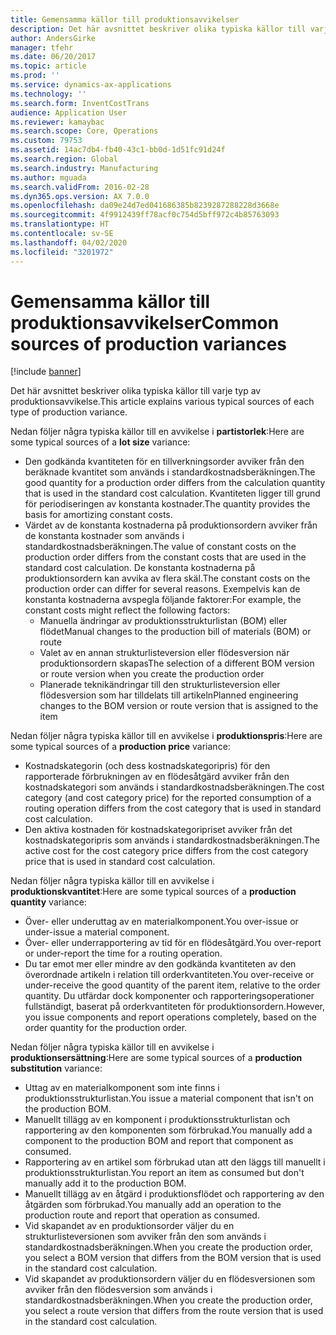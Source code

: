 ```yaml
---
title: Gemensamma källor till produktionsavvikelser
description: Det här avsnittet beskriver olika typiska källor till varje typ av produktionsavvikelse.
author: AndersGirke
manager: tfehr
ms.date: 06/20/2017
ms.topic: article
ms.prod: ''
ms.service: dynamics-ax-applications
ms.technology: ''
ms.search.form: InventCostTrans
audience: Application User
ms.reviewer: kamaybac
ms.search.scope: Core, Operations
ms.custom: 79753
ms.assetid: 14ac7db4-fb40-43c1-bb0d-1d51fc91d24f
ms.search.region: Global
ms.search.industry: Manufacturing
ms.author: mguada
ms.search.validFrom: 2016-02-28
ms.dyn365.ops.version: AX 7.0.0
ms.openlocfilehash: da09e24d7ed041686385b8239287288228d3668e
ms.sourcegitcommit: 4f9912439ff78acf0c754d5bff972c4b85763093
ms.translationtype: HT
ms.contentlocale: sv-SE
ms.lasthandoff: 04/02/2020
ms.locfileid: "3201972"
---
```

# <a name="common-sources-of-production-variances"></a><span data-ttu-id="6cb74-103">Gemensamma källor till produktionsavvikelser</span><span class="sxs-lookup"><span data-stu-id="6cb74-103">Common sources of production variances</span></span>

[!include [banner](../includes/banner.md)]

<span data-ttu-id="6cb74-104">Det här avsnittet beskriver olika typiska källor till varje typ av produktionsavvikelse.</span><span class="sxs-lookup"><span data-stu-id="6cb74-104">This article explains various typical sources of each type of production variance.</span></span> 

<span data-ttu-id="6cb74-105">Nedan följer några typiska källor till en avvikelse i **partistorlek**:</span><span class="sxs-lookup"><span data-stu-id="6cb74-105">Here are some typical sources of a **lot size** variance:</span></span>

-   <span data-ttu-id="6cb74-106">Den godkända kvantiteten för en tillverkningsorder avviker från den beräknade kvantitet som används i standardkostnadsberäkningen.</span><span class="sxs-lookup"><span data-stu-id="6cb74-106">The good quantity for a production order differs from the calculation quantity that is used in the standard cost calculation.</span></span> <span data-ttu-id="6cb74-107">Kvantiteten ligger till grund för periodiseringen av konstanta kostnader.</span><span class="sxs-lookup"><span data-stu-id="6cb74-107">The quantity provides the basis for amortizing constant costs.</span></span>
-   <span data-ttu-id="6cb74-108">Värdet av de konstanta kostnaderna på produktionsordern avviker från de konstanta kostnader som används i standardkostnadsberäkningen.</span><span class="sxs-lookup"><span data-stu-id="6cb74-108">The value of constant costs on the production order differs from the constant costs that are used in the standard cost calculation.</span></span> <span data-ttu-id="6cb74-109">De konstanta kostnaderna på produktionsordern kan avvika av flera skäl.</span><span class="sxs-lookup"><span data-stu-id="6cb74-109">The constant costs on the production order can differ for several reasons.</span></span> <span data-ttu-id="6cb74-110">Exempelvis kan de konstanta kostnaderna avspegla följande faktorer:</span><span class="sxs-lookup"><span data-stu-id="6cb74-110">For example, the constant costs might reflect the following factors:</span></span>
    -   <span data-ttu-id="6cb74-111">Manuella ändringar av produktionsstrukturlistan (BOM) eller flödet</span><span class="sxs-lookup"><span data-stu-id="6cb74-111">Manual changes to the production bill of materials (BOM) or route</span></span>
    -   <span data-ttu-id="6cb74-112">Valet av en annan strukturlisteversion eller flödesversion när produktionsordern skapas</span><span class="sxs-lookup"><span data-stu-id="6cb74-112">The selection of a different BOM version or route version when you create the production order</span></span>
    -   <span data-ttu-id="6cb74-113">Planerade teknikändringar till den strukturlisteversion eller flödesversion som har tilldelats till artikeln</span><span class="sxs-lookup"><span data-stu-id="6cb74-113">Planned engineering changes to the BOM version or route version that is assigned to the item</span></span>

<span data-ttu-id="6cb74-114">Nedan följer några typiska källor till en avvikelse i **produktionspris**:</span><span class="sxs-lookup"><span data-stu-id="6cb74-114">Here are some typical sources of a **production price** variance:</span></span>

-   <span data-ttu-id="6cb74-115">Kostnadskategorin (och dess kostnadskategoripris) för den rapporterade förbrukningen av en flödesåtgärd avviker från den kostnadskategori som används i standardkostnadsberäkningen.</span><span class="sxs-lookup"><span data-stu-id="6cb74-115">The cost category (and cost category price) for the reported consumption of a routing operation differs from the cost category that is used in standard cost calculation.</span></span>
-   <span data-ttu-id="6cb74-116">Den aktiva kostnaden för kostnadskategoripriset avviker från det kostnadskategoripris som används i standardkostnadsberäkningen.</span><span class="sxs-lookup"><span data-stu-id="6cb74-116">The active cost for the cost category price differs from the cost category price that is used in standard cost calculation.</span></span>

<span data-ttu-id="6cb74-117">Nedan följer några typiska källor till en avvikelse i **produktionskvantitet**:</span><span class="sxs-lookup"><span data-stu-id="6cb74-117">Here are some typical sources of a **production quantity** variance:</span></span>

-   <span data-ttu-id="6cb74-118">Över- eller underuttag av en materialkomponent.</span><span class="sxs-lookup"><span data-stu-id="6cb74-118">You over-issue or under-issue a material component.</span></span>
-   <span data-ttu-id="6cb74-119">Över- eller underrapportering av tid för en flödesåtgärd.</span><span class="sxs-lookup"><span data-stu-id="6cb74-119">You over-report or under-report the time for a routing operation.</span></span>
-   <span data-ttu-id="6cb74-120">Du tar emot mer eller mindre av den godkända kvantiteten av den överordnade artikeln i relation till orderkvantiteten.</span><span class="sxs-lookup"><span data-stu-id="6cb74-120">You over-receive or under-receive the good quantity of the parent item, relative to the order quantity.</span></span> <span data-ttu-id="6cb74-121">Du utfärdar dock komponenter och rapporteringsoperationer fullständigt, baserat på orderkvantiteten för produktionsordern.</span><span class="sxs-lookup"><span data-stu-id="6cb74-121">However, you issue components and report operations completely, based on the order quantity for the production order.</span></span>

<span data-ttu-id="6cb74-122">Nedan följer några typiska källor till en avvikelse i **produktionsersättning**:</span><span class="sxs-lookup"><span data-stu-id="6cb74-122">Here are some typical sources of a **production substitution** variance:</span></span>

-   <span data-ttu-id="6cb74-123">Uttag av en materialkomponent som inte finns i produktionsstrukturlistan.</span><span class="sxs-lookup"><span data-stu-id="6cb74-123">You issue a material component that isn't on the production BOM.</span></span>
-   <span data-ttu-id="6cb74-124">Manuellt tillägg av en komponent i produktionsstrukturlistan och rapportering av den komponenten som förbrukad.</span><span class="sxs-lookup"><span data-stu-id="6cb74-124">You manually add a component to the production BOM and report that component as consumed.</span></span>
-   <span data-ttu-id="6cb74-125">Rapportering av en artikel som förbrukad utan att den läggs till manuellt i produktionsstrukturlistan.</span><span class="sxs-lookup"><span data-stu-id="6cb74-125">You report an item as consumed but don't manually add it to the production BOM.</span></span>
-   <span data-ttu-id="6cb74-126">Manuellt tillägg av en åtgärd i produktionsflödet och rapportering av den åtgärden som förbrukad.</span><span class="sxs-lookup"><span data-stu-id="6cb74-126">You manually add an operation to the production route and report that operation as consumed.</span></span>
-   <span data-ttu-id="6cb74-127">Vid skapandet av en produktionsorder väljer du en strukturlisteversionen som avviker från den som används i standardkostnadsberäkningen.</span><span class="sxs-lookup"><span data-stu-id="6cb74-127">When you create the production order, you select a BOM version that differs from the BOM version that is used in the standard cost calculation.</span></span>
-   <span data-ttu-id="6cb74-128">Vid skapandet av produktionsordern väljer du en flödesversionen som avviker från den flödesversion som används i standardkostnadsberäkningen.</span><span class="sxs-lookup"><span data-stu-id="6cb74-128">When you create the production order, you select a route version that differs from the route version that is used in the standard cost calculation.</span></span>




